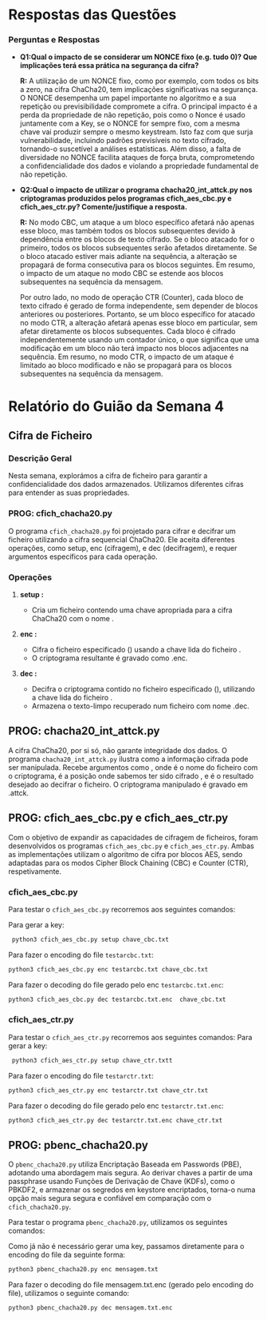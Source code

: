 # Respostas das Questões

### Perguntas e Respostas

- **Q1:Qual o impacto de se considerar um NONCE fixo (e.g. tudo 0)? Que implicações terá essa prática na segurança da cifra?**

    **R:** A utilização de um NONCE fixo, como por exemplo, com todos os bits a zero, na cifra ChaCha20, tem implicações significativas na segurança. O NONCE desempenha um papel importante no algoritmo e a sua repetição ou previsibilidade compromete a cifra. O principal impacto é a perda da propriedade de não repetição, pois como o Nonce é usado juntamente com a Key, se o NONCE for sempre fixo, com a mesma chave vai produzir sempre o mesmo keystream. Isto faz com que surja vulnerabilidade, incluindo padrões previsíveis no texto cifrado, tornando-o suscetível a análises estatísticas. Além disso, a falta de diversidade no NONCE facilita ataques de força bruta, comprometendo a confidencialidade dos dados e violando a propriedade fundamental de não repetição.


- **Q2:Qual o impacto de utilizar o programa chacha20_int_attck.py nos criptogramas produzidos pelos programas cfich_aes_cbc.py e cfich_aes_ctr.py? Comente/justifique a resposta.**
  
    **R:** No modo CBC, um ataque a um bloco específico afetará não apenas esse bloco, mas também todos os blocos subsequentes devido à dependência entre os blocos de texto cifrado. Se o bloco atacado for o primeiro, todos os blocos subsequentes serão afetados diretamente. Se o bloco atacado estiver mais adiante na sequência, a alteração se propagará de forma consecutiva para os blocos seguintes. Em resumo, o impacto de um ataque no modo CBC se estende aos blocos subsequentes na sequência da mensagem.

  Por outro lado, no modo de operação CTR (Counter), cada bloco de texto cifrado é gerado de forma independente, sem depender de blocos anteriores ou posteriores. Portanto, se um bloco específico for atacado no modo CTR, a alteração afetará apenas esse bloco em particular, sem afetar diretamente os blocos subsequentes. Cada bloco é cifrado independentemente usando um contador único, o que significa que uma modificação em um bloco não terá impacto nos blocos adjacentes na sequência. Em resumo, no modo CTR, o impacto de um ataque é limitado ao bloco modificado e não se propagará para os blocos subsequentes na sequência da mensagem.


# Relatório do Guião da Semana 4

## Cifra de Ficheiro

### Descrição Geral

Nesta semana, explorámos a cifra de ficheiro para garantir a confidencialidade dos dados armazenados. 
Utilizamos diferentes cifras para entender as suas propriedades.

### PROG: cfich_chacha20.py

O programa `cfich_chacha20.py` foi projetado para cifrar e decifrar um ficheiro utilizando a cifra sequencial ChaCha20. Ele aceita diferentes operações, como setup, enc (cifragem), e dec (decifragem), e requer argumentos específicos para cada operação.

### Operações

1. **setup <fkey>:**
   - Cria um ficheiro contendo uma chave apropriada para a cifra ChaCha20 com o nome <fkey>.

2. **enc <fich> <fkey>:**
   - Cifra o ficheiro especificado (<fich>) usando a chave lida do ficheiro <fkey>.
   - O criptograma resultante é gravado como <fich>.enc.

3. **dec <fich> <fkey>:**
   - Decifra o criptograma contido no ficheiro especificado (<fich>), utilizando a chave lida do ficheiro <fkey>.
   - Armazena o texto-limpo recuperado num ficheiro com nome <fich>.dec.


## PROG: chacha20_int_attck.py
A cifra ChaCha20, por si só, não garante integridade dos dados. O programa `chacha20_int_attck.py` ilustra como a informação cifrada pode ser manipulada. Recebe argumentos como <fctxt> <pos> <ptxtAtPos> <newPtxtAtPos>, onde <fctxt> é o nome do ficheiro com o criptograma, <pos> é a posição onde sabemos ter sido cifrado <ptxtAtPos>, e <newPtxtAtPos> é o resultado desejado ao decifrar o ficheiro. O criptograma manipulado é gravado em <fctxt>.attck.


## PROG: cfich_aes_cbc.py e cfich_aes_ctr.py
Com o objetivo de expandir as capacidades de cifragem de ficheiros, foram desenvolvidos os programas `cfich_aes_cbc.py` e `cfich_aes_ctr.py`. Ambas as implementações utilizam o algoritmo de cifra por blocos AES, sendo adaptadas para os modos Cipher Block Chaining (CBC) e Counter (CTR), respetivamente.

### cfich_aes_cbc.py

Para testar o `cfich_aes_cbc.py` recorremos aos seguintes comandos:

Para gerar a key:

```bash
 python3 cfich_aes_cbc.py setup chave_cbc.txt
```
Para fazer o encoding do file `testarcbc.txt`:

```bash
python3 cfich_aes_cbc.py enc testarcbc.txt chave_cbc.txt
```
Para fazer o decoding do file gerado pelo enc `testarcbc.txt.enc`:

```bash
python3 cfich_aes_cbc.py dec testarcbc.txt.enc  chave_cbc.txt
```

### cfich_aes_ctr.py

Para testar o `cfich_aes_ctr.py` recorremos aos seguintes comandos:
Para gerar a key:

```bash
 python3 cfich_aes_ctr.py setup chave_ctr.txtt
```
Para fazer o encoding do file `testarctr.txt`:

```bash
python3 cfich_aes_ctr.py enc testarctr.txt chave_ctr.txt
```
Para fazer o decoding do file gerado pelo enc `testarctr.txt.enc`:

```bash
python3 cfich_aes_ctr.py dec testarctr.txt.enc chave_ctr.txt
```

## PROG: pbenc_chacha20.py

O `pbenc_chacha20.py` utiliza Encriptação Baseada em Passwords (PBE), adotando uma abordagem mais segura. Ao derivar chaves a partir de uma passphrase usando Funções de Derivação de Chave (KDFs), como o PBKDF2, e armazenar os segredos em keystore encriptados, torna-o numa opção mais segura segura e confiável em comparação com o `cfich_chacha20.py`.

Para testar o programa `pbenc_chacha20.py`, utilizamos os seguintes comandos:

Como já não é necessário gerar uma key, passamos diretamente para o encoding do file da seguinte forma:

```bash
python3 pbenc_chacha20.py enc mensagem.txt
```

Para fazer o decoding do file mensagem.txt.enc (gerado pelo encoding do file), utilizamos o seguinte comando:

```bash
python3 pbenc_chacha20.py dec mensagem.txt.enc
```

